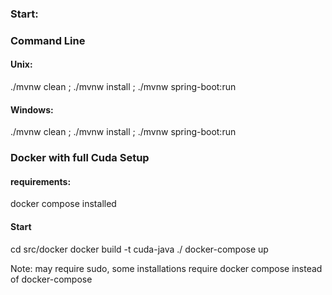 
### Start:

### Command Line

#### Unix:
./mvnw clean ; ./mvnw install ; ./mvnw spring-boot:run

#### Windows:
./mvnw clean ; ./mvnw install ; ./mvnw spring-boot:run


### Docker with full Cuda Setup

#### requirements:

docker compose installed

#### Start

cd src/docker
docker build -t cuda-java ./
docker-compose up

Note: may require sudo, some installations require docker compose instead of docker-compose